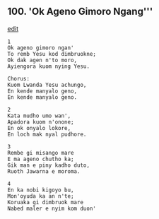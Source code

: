 
## 100.  'Ok Ageno Gimoro Ngang'''
[edit](https://docs.google.com/document/d/1k1FwEzR9iTfQlJPlchasPbDej3pweTjs/edit?mode=html)



    1
    Ok ageno gimoro ngan'
    To remb Yesu kod dimbruokne;
    Ok dak agen n'to moro,
    Ayiengora kuom nying Yesu.

    Chorus:
    Kuom Lwanda Yesu achungo,
    En kende manyalo geno,
    En kende manyalo geno.

    2
    Kata mudho umo wan',
    Apadora kuom n'onone;
    En ok onyalo lokore,
    En loch mak nyal pudhore.

    3
    Rembe gi misango mare
    E ma ageno chutho ka;
    Gik man e piny kadho duto,
    Ruoth Jawarna e moroma.

    4
    En ka nobi kigoyo bu,
    Mon'oyuda ka an n'te;
    Koruaka gi dimbruok mare
    Nabed maler e nyim kom duon'

